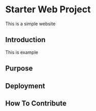# Starter Web Project

This is a simple website

## Introduction

This is example

## Purpose

## Deployment

## How To Contribute
